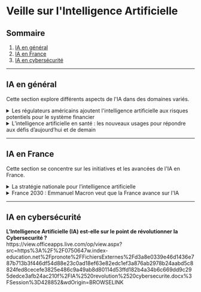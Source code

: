 # Veille sur l'Intelligence Artificielle

## Sommaire

1. [IA en général](#ia-en-general)
2. [IA en France](#ia-en-france)
3. [IA en cybersécurité](#ia-en-cybersecurite)

---

## IA en général

Cette section explore différents aspects de l'IA dans des domaines variés.

<details>
<summary>Les régulateurs américains ajoutent l'intelligence artificielle aux risques potentiels pour le système financier</summary>

[Article](https://www.boursorama.com/actualite-economique/actualites/les-regulateurs-americains-ajoutent-l-intelligence-artificielle-aux-risques-potentiels-pour-le-systeme-financier-b6c8a6e0db4ffbf58c2213d29dd630aa)

<summary><strong>Résumé</strong></summary>

Le Conseil de surveillance de la stabilité financière américain a mis en garde contre les risques potentiels de l'intelligence artificielle (IA) dans le système financier. Bien que l'IA puisse stimuler l'innovation et l'efficacité des entreprises financières, sa rapide évolution nécessite une supervision rigoureuse pour éviter les risques, notamment en matière de cybersécurité, de modèle financier, et de protection des données. Les outils d'IA complexes et basés sur des données externes peuvent poser des défis en termes de transparence et de contrôle. Les régulateurs examinent de près l'utilisation de l'IA par les entreprises, et des mesures sont prises pour atténuer ces risques, soulignant également la nécessité de surveiller les dépôts bancaires non assurés.
</details>

<details>
<summary>L’intelligence artificielle en santé : les nouveaux usages pour répondre aux défis d’aujourd’hui et de demain</summary>

[Article](https://www.actuia.com/contribution/snourestani/lintelligence-artificielle-en-sante-les-nouveaux-usages-pour-repondre-aux-defis-daujourdhui-et-de-demain/)

<summary><strong>Résumé</strong></summary>

L'article explore les nouvelles utilisations de l'intelligence artificielle dans le domaine de la santé pour relever les défis actuels et futurs.
</details>

<!-- Vous pouvez répéter cette structure pour chaque résumé dans la section IA en général -->

---

## IA en France

Cette section se concentre sur les initiatives et les avancées de l'IA en France.

<details>
<summary>La stratégie nationale pour l’intelligence artificielle</summary>

[Article](https://www.economie.gouv.fr/strategie-nationale-intelligence-artificielle)

<summary><strong>Résumé</strong></summary>

Cet article présente la stratégie nationale pour l'intelligence artificielle en France.
</details>

<details>
<summary>France 2030 : Emmanuel Macron veut que la France avance sur l'IA</summary>

[Article](https://www.lemondeinformatique.fr/actualites/lire-france-2030-emmanuel-macron-veut-que-la-france-avance-sur-l-ia-92404.html)

<summary><strong>Résumé</strong></summary>

L'article aborde la volonté d'Emmanuel Macron de faire progresser la France dans le domaine de l'intelligence artificielle d'ici 2030.
</details>

<!-- Vous pouvez répéter cette structure pour chaque résumé dans la section IA en France -->

---

## IA en cybersécurité
<summary><strong>L’Intelligence Artificielle (IA) est-elle sur le point de révolutionner la Cybersecurité ?</strong></summary>
https://view.officeapps.live.com/op/view.aspx?src=https%3A%2F%2F0750647w.index-education.net%2Fpronote%2FFichiersExternes%2Fd3a8e0339e46d1436e787b713b3f446df54d88e23c0ad18ef63e82edc1ef3a876ab2978b24aabd5c8824fed8cecefe3825e486c9a49ab8d80114d53ffd182b4a34b6c669dd9c295dedce3afb24ac210f%2FIA%2520revolution%2520cybersecurite.docx%3FSession%3D428852&wdOrigin=BROWSELINK
